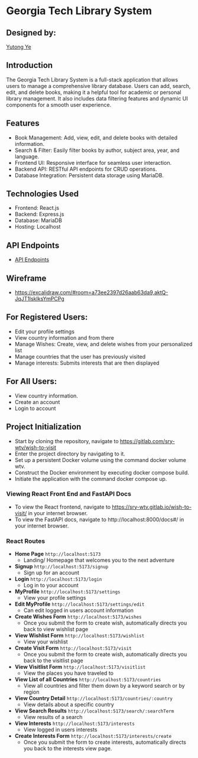 # Georgia Tech Library System

## Designed by:

[Yutong Ye](https://github.com/Yutong-Ye/Georgia_Tech_Library_Database)

## Introduction

The Georgia Tech Library System is a full-stack application that allows users to manage a comprehensive library database. Users can add, search, edit, and delete books, making it a helpful tool for academic or personal library management. It also includes data filtering features and dynamic UI components for a smooth user experience.

## Features

-   Book Management: Add, view, edit, and delete books with detailed information.
-   Search & Filter: Easily filter books by author, subject area, year, and language.
-   Frontend UI: Responsive interface for seamless user interaction.
-   Backend API: RESTful API endpoints for CRUD operations.
-   Database Integration: Persistent data storage using MariaDB.


## Technologies Used

-   Frontend: React.js
-   Backend: Express.js
-   Database: MariaDB
-   Hosting: Localhost 

## API Endpoints
- [API Endpoints](./docs/apiendpoints.md)  

## Wireframe

-   https://excalidraw.com/#room=a73ee2397d26aab63da9,aktQ-JqJT1lskIksYmPCPg


## For Registered Users:

-   Edit your profile settings
-   View country information and from there
-   Manage Wishes: Create, view, and delete wishes from your personalized list
-   Manage countries that the user has previously visited
-   Manage interests: Submits interests that are then displayed

## For All Users:

-   View country information.
-   Create an account
-   Login to account

## Project Initialization

-   Start by cloning the repository, navigate to https://gitlab.com/sry-wtv/wish-to-visit
-   Enter the project directory by navigating to it.
-   Set up a persistent Docker volume using the command docker volume wtv.
-   Construct the Docker environment by executing docker compose build.
-   Initiate the application with the command docker compose up.

### Viewing React Front End and FastAPI Docs

-   To view the React frontend, navigate to https://sry-wtv.gitlab.io/wish-to-visit/ in your internet browser.
-   To view the FastAPI docs, navigate to http://localhost:8000/docs#/ in your internet browser.

### React Routes

-   **Home Page** `http://localhost:5173`
    -   Landing/ Homepage that welcomes you to the next adventure
-   **Signup** `http://localhost:5173/signup`
    -   Sign up for an account
-   **Login** `http://localhost:5173/login`
    -   Log in to your account
-   **MyProfile** `http://localhost:5173/settings`
    -   View your profile settings
-   **Edit MyProfile** `http://localhost:5173/settings/edit`
    -   Can edit logged in users account information
-   **Create Wishes Form** `http://localhost:5173/wishes`
    -   Once you submit the form to create wish, automatically directs you back to view wishlist page
-   **View Wishlist Form** `http://localhost:5173/wishlist`
    -   View your wishlist
-   **Create Visit Form** `http://localhost:5173/visit`
    -   Once you submit the form to create wish, automatically directs you back to the visitlist page
-   **View Visitlist Form** `http://localhost:5173/visitlist`
    -   View the places you have traveled to
-   **View List of all Countries** `http://localhost:5173/countries`
    -   View all countries and filter them down by a keyword search or by region
-   **View Country Detail** `http://localhost:5173/countries/:country`
    -   View details about a specific country
-   **View Search Results** `http://localhost:5173/search/:searchTerm`
    -   View results of a search
-   **View Interests** `http://localhost:5173/interests`
    -   View logged in users interests
-   **Create Interests Form** `http://localhost:5173/interests/create`
    -   Once you submit the form to create interests, automatically directs you back to the interests view page.
